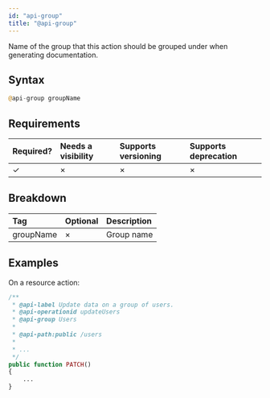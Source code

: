 ```yaml
---
id: "api-group"
title: "@api-group"
---
```


Name of the group that this action should be grouped under when generating documentation.

## Syntax
```php
@api-group groupName
```

## Requirements
| Required? | Needs a visibility | Supports versioning | Supports deprecation |
| :--- | :--- | :--- | :--- |
| ✓ | × | × | × |

## Breakdown
| Tag | Optional | Description |
| :--- | :--- | :--- |
| groupName | × | Group name |

## Examples
On a resource action:

```php
/**
 * @api-label Update data on a group of users.
 * @api-operationid updateUsers
 * @api-group Users
 *
 * @api-path:public /users
 *
 * ...
 */
public function PATCH()
{
    ...
}
```
